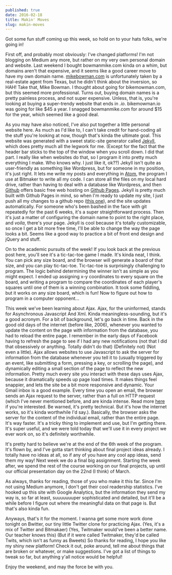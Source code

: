 ```yaml
---
published: true
date: 2016-02-18
title: Makin' Moves
slug: makin-moves
---
```


Got some fun stuff coming up this week, so hold on to your hats folks, we're
going in!

First off, and probably most obviously: I've changed platforms! I'm not blogging
on Medium any more, but rather on my very own personal domain and website. Last
weekend I bought bowmanmike.com kinda on a whim, but domains aren't that
expensive, and it seems like a good career move to have my own domain name.
[mikebowman.com](http://www.mikebowman.com) is unfortunately taken by a
real-estate agent from Texas, but he didn't think about the inversion, so HAH!
Take that, Mike Bowman. I thought about going for bikemowman.com, but this
seemed more professional. Turns out, buying domain names is a pretty painless
process, and not super expensive. Unless, that is, you're looking at buying a
super-trendy website that ends in _.io_. bikemowman.io was going for like $45 a
year. I snagged bowmanmike.com for around $15 for the year, which seemed like a
good deal.

As you may have also noticed, I've also put together a little personal website
here. As much as I'd like to, I can't take credit for hand-coding all the stuff
you're looking at now, though that's kinda the ultimate goal. This website was
generated with a sweet static-site generator called
[Jekyll](http://jekyllrb.com), which does pretty much all the legwork for me.
(Except for the fact that the header bar sticks to the top of the window when
you scroll down. I did that part. I really like when websites do that, so I
program it into pretty much everything I make. Who knows why. I just like it,
ok??) Jekyll isn't quite as user-friendly as something like Wordpress, but for
someone in my position, it's just right. It lets me write my posts and
everything in [Atom](http://atom.io), the program I use at Bitmaker to write all
my code. I can store all the files on my local hard drive, rather than having to
deal with a database like Wordpress, and then [Github](http://github.com) offers
basic free web hosting on [Github Pages](http://pages.github.com). Jekyll is
pretty much built with Github Pages in mind, so when I'm ready to update my
site, I just push all my changes to a github repo ([this
one](http://github.com/bowmanmike/bowmanmike.github.io)), and the site updates
automatically. For someone who's been bashed in the face with git repeatedly for
the past 6 weeks, it's a super straightforward process. Then it's just a matter
of configuring the domain name to point to the right place, and _voila_, there's
your page. Jekyll is cool because it's totally customizable, so once I get a bit
more free time, I'll be able to change the way the page looks a bit. Seems like
a good way to practice a bit of front end design and jQuery and stuff.

On to the academic pursuits of the week! If you look back at the previous post
here, you'll see it's a tic-tac-toe game I made. It's kinda neat, I think. You
can pick any size board, and the browser will generate a board of that size, and
you can play tic-tac-toe. Tic-tac-toe is surprisingly challenging to program.
The logic behind determining the winner isn't as simple as you might expect. I
ended up assigning x-y coordinates to every square on the board, and writing a
program to compare the coordinates of each player's squares until one of them is
a winning combination. It took some fiddling, but it works on any size board,
which is fun! Now to figure out how to program in a computer opponent...

This week we've been learning about Ajax. Ajax, for the uninformed, stands for
Asynchronous Javascript And Xml. Kinda meaningless-sounding, but it's a good
acronym. For a bit of background, let's go back in time. Back in the good old
days of the internet (before like, 2006), whenever you wanted to update the
content on the page with information from the database, you had to reload the
entire page. I remember in the early days of Facebook having to refresh the page
to see if I had any new notifications (not that I did that obsessively or
anything. Totally didn't do that) (Definitely not) (Not even a little). Ajax
allows websites to use Javascript to ask the server for information from the
database whenever you tell it to (usually triggered by an event, like submitting
a form, pressing a key, or scrolling the page), and dynamically editing a small
section of the page to reflect the new information. Pretty much every site you
interact with these days uses Ajax, because it dramatically speeds up page load
times. It makes things feel snappier, and lets the site be a bit more responsive
and dynamic. Your Gmail inbox is a good example. Every time you open an email,
the browser sends an Ajax request to the server, rather than a full on HTTP
request (which I've never mentioned before, and are kinda intense. Read more
[here](http://code.tutsplus.com/tutorials/http-the-protocol-every-web-developer-must-know-part-1--net-31177)
if you're interested. Be warned, it's pretty technical. But it's how the
internet works, so it's kinda worthwhile I'd say.). Basically, the browser asks
the server for the content of the individual email, rather than the entire page.
It's way faster. It's a tricky thing to implement and use, but I'm getting
there. It's super useful, and we were told today that we'll use it in every
project we ever work on, so it's definitely worthwhile.

It's pretty hard to believe we're at the end of the 6th week of the program.
It's flown by, and I've gotta start thinking about final project ideas already.
I totally have no ideas at all, so if any of you have any cool app ideas, send
them my way! Next week we do a final big assignment. Starting the week after, we
spend the rest of the course working on our final projects, up until our
official presentation day on the 22nd (I think) of March.

As always, thanks for reading, those of you who make it this far. Since I'm not
using Medium anymore, I don't get their cool readership statistics. I've hooked
up this site with Google Analytics, but the information they send my way is, so
far at least, suuuuuuuper sophisticated and detailed, but it'll be a while
before I figure out where the meaningful data on that page is. But that's also
kinda fun.

Anyways, that's it for the moment. I wanna get some more work done tonight on
Bwitter, our tiny little Twitter clone for practicing Ajax. (Yes, it's a mix of
Twitter and Bitmakaer) (Yes, Twitmaker would've been a better name. Our teacher
knows this) (But if it were called Twitmaker, they'd be called Twits, which
isn't as funny as Bweets) So thanks for reading, I hope you like my shiny new
platform! Check it out, poke around, tell me about things that are broken or
whatever, or make suggestions. I've got a list of things to tweak so far, but
anything y'all notice would be helpful!

Enjoy the weekend, and may the force be with you.
